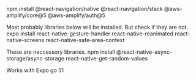npm install @react-navigation/native @react-navigation/stack @aws-amplify/core@5 @aws-amplify/auth@5

Most probably libraries below will be installed. But check if they are not.  
expo install react-native-gesture-handler react-native-reanimated react-native-screens react-native-safe-area-context

These are neccessory libraries.
 npm install @react-native-async-storage/async-storage react-native-get-random-values

 Works with Expo go 51
